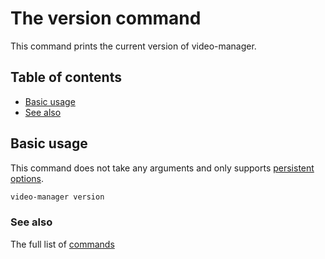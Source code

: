# The version command

This command prints the current version of video-manager.

## Table of contents

<!--toc:start-->
- [Basic usage](#basic-usage)
- [See also](#see-also)
<!--toc:end-->

## Basic usage

This command does not take any arguments and only supports [persistent options](./index.md#persistent-options).

```sh
video-manager version
```

### See also

The full list of [commands](./index.md)
